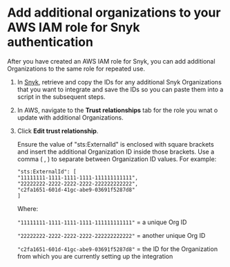 # Add additional organizations to your AWS IAM role for Snyk authentication

After you have created an AWS IAM role for Snyk, you can add additional Organizations to the same role for repeated use.

1. In [Snyk](https://app.snyk.io/), retrieve and copy the IDs for any additional Snyk Organizations that you want to integrate and save the IDs so you can paste them into a script in the subsequent steps.
2. In AWS, navigate to the **Trust relationships** tab for the role you wnat o update with additional Organizations.
3.  Click **Edit trust relationship**.

    Ensure the value of "sts:ExternalId" is enclosed with square brackets and insert the additional Organization ID inside those brackets. Use a comma ( , ) to separate between Organization ID values. For example:

    ```
    "sts:ExternalId": [
    "11111111-1111-1111-1111-111111111111",
    "22222222-2222-2222-2222-222222222222",
    "c2fa1651-601d-41gc-abe9-03691f5287d8"
    ]
    ```

    Where:

    `"11111111-1111-1111-1111-111111111111"` = a unique Org ID

    `"22222222-2222-2222-2222-222222222222"` = another unique Org ID

    `"c2fa1651-601d-41gc-abe9-03691f5287d8"` = the ID for the Organization from which you are currently setting up the integration
